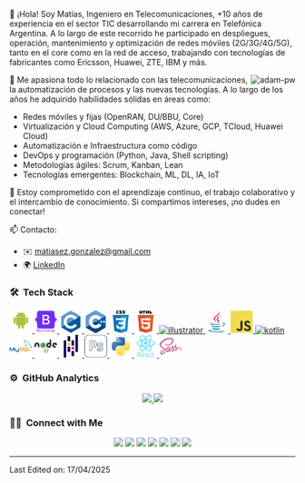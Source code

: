 👋 ¡Hola! Soy Matías, Ingeniero en Telecomunicaciones, +10 años de experiencia en el sector TIC desarrollando mi carrera en Telefónica Argentina. A lo largo de este recorrido he participado en despliegues, operación, mantenimiento y optimización de redes móviles (2G/3G/4G/5G), tanto en el core como en la red de acceso, trabajando con tecnologías de fabricantes como Ericsson, Huawei, ZTE, IBM y más.


<p><img align="right" src="https://github.com/Adam-pw/Adam-pw/blob/main/animation_500_kxa883sd.gif" alt="adam-pw" /></p>



🧠 Me apasiona todo lo relacionado con las telecomunicaciones, la automatización de procesos y las nuevas tecnologías. A lo largo de los años he adquirido habilidades sólidas en áreas como:

- Redes móviles y fijas (OpenRAN, DU/BBU, Core)
- Virtualización y Cloud Computing (AWS, Azure, GCP, TCloud, Huawei Cloud)
- Automatización e Infraestructura como código
- DevOps y programación (Python, Java, Shell scripting)
- Metodologías ágiles: Scrum, Kanban, Lean
- Tecnologías emergentes: Blockchain, ML, DL, IA, IoT

🔗 Estoy comprometido con el aprendizaje continuo, el trabajo colaborativo y el intercambio de conocimiento. Si compartimos intereses, ¡no dudes en conectar!


📫 Contacto:
- ✉️ matiasez.gonzalez@gmail.com
- 🌍 [LinkedIn](https://www.linkedin.com/in/maezgonz)



### 🛠 &nbsp;Tech Stack

<p align="left"> <a href="https://developer.android.com" target="_blank" rel="noreferrer"> <img
      src="https://raw.githubusercontent.com/devicons/devicon/master/icons/android/android-original-wordmark.svg"
      alt="android" width="40" height="40" /> </a> <a href="https://getbootstrap.com" target="_blank" rel="noreferrer">
    <img src="https://raw.githubusercontent.com/devicons/devicon/master/icons/bootstrap/bootstrap-plain-wordmark.svg"
      alt="bootstrap" width="40" height="40" /> </a> <a href="https://www.cprogramming.com/" target="_blank"
    rel="noreferrer"> <img src="https://raw.githubusercontent.com/devicons/devicon/master/icons/c/c-original.svg"
      alt="c" width="40" height="40" /> </a> <a href="https://www.w3schools.com/cpp/" target="_blank" rel="noreferrer">
    <img src="https://raw.githubusercontent.com/devicons/devicon/master/icons/cplusplus/cplusplus-original.svg"
      alt="cplusplus" width="40" height="40" /> </a> <a href="https://www.w3schools.com/css/" target="_blank"
    rel="noreferrer"> <img
      src="https://raw.githubusercontent.com/devicons/devicon/master/icons/css3/css3-original-wordmark.svg" alt="css3"
      width="40" height="40" /> </a> <a href="https://www.w3.org/html/" target="_blank" rel="noreferrer"> <img
      src="https://raw.githubusercontent.com/devicons/devicon/master/icons/html5/html5-original-wordmark.svg"
      alt="html5" width="40" height="40" /> </a> <a href="https://www.adobe.com/in/products/illustrator.html"
    target="_blank" rel="noreferrer"> <img
      src="https://www.vectorlogo.zone/logos/adobe_illustrator/adobe_illustrator-icon.svg" alt="illustrator" width="40"
      height="40" /> </a> <a href="https://www.java.com" target="_blank" rel="noreferrer"> <img
      src="https://raw.githubusercontent.com/devicons/devicon/master/icons/java/java-original.svg" alt="java" width="40"
      height="40" /> </a> <a href="https://developer.mozilla.org/en-US/docs/Web/JavaScript" target="_blank"
    rel="noreferrer"> <img
      src="https://raw.githubusercontent.com/devicons/devicon/master/icons/javascript/javascript-original.svg"
      alt="javascript" width="40" height="40" /> </a> <a href="https://kotlinlang.org" target="_blank" rel="noreferrer">
    <img src="https://www.vectorlogo.zone/logos/kotlinlang/kotlinlang-icon.svg" alt="kotlin" width="40" height="40" />
  </a> <a href="https://www.mysql.com/" target="_blank" rel="noreferrer"> <img
      src="https://raw.githubusercontent.com/devicons/devicon/master/icons/mysql/mysql-original-wordmark.svg"
      alt="mysql" width="40" height="40" /> </a> </a> <a href="https://nodejs.org" target="_blank" rel="noreferrer"> <img
      src="https://raw.githubusercontent.com/devicons/devicon/master/icons/nodejs/nodejs-original-wordmark.svg"
      alt="nodejs" width="40" height="40" /> </a> <a href="https://pandas.pydata.org/" target="_blank" rel="noreferrer">
    <img
      src="https://raw.githubusercontent.com/devicons/devicon/2ae2a900d2f041da66e950e4d48052658d850630/icons/pandas/pandas-original.svg"
      alt="pandas" width="40" height="40" /> </a> <a href="https://www.photoshop.com/en" target="_blank"
    rel="noreferrer"> <img
      src="https://raw.githubusercontent.com/devicons/devicon/master/icons/photoshop/photoshop-line.svg" alt="photoshop"
      width="40" height="40" /> </a> <a href="https://www.python.org" target="_blank" rel="noreferrer"> <img
      src="https://raw.githubusercontent.com/devicons/devicon/master/icons/python/python-original.svg" alt="python"
      width="40" height="40" /> </a> <a href="https://reactjs.org/" target="_blank" rel="noreferrer"> <img
      src="https://raw.githubusercontent.com/devicons/devicon/master/icons/react/react-original-wordmark.svg"
      alt="react" width="40" height="40" /> </a> <a href="https://sass-lang.com" target="_blank" rel="noreferrer"> <img
      src="https://raw.githubusercontent.com/devicons/devicon/master/icons/sass/sass-original.svg" alt="sass" width="40"
      height="40" /> </a> </p>

### ⚙️ &nbsp;GitHub Analytics

<p align="center">
<a href="https://github.com/AVS1508">
  <img height="180em" src="https://github-readme-stats-eight-theta.vercel.app/api?username=maezgonz&show_icons=true&theme=algolia&include_all_commits=true&count_private=true"/>
  <img height="180em" src="https://github-readme-stats-eight-theta.vercel.app/api/top-langs/?username=maezgonz&layout=compact&langs_count=8&theme=algolia"/>
</a>
</p>

### 🤝🏻 &nbsp;Connect with Me

<p align="center">
<a href="https://www.maezgonz.com"><img src="https://img.shields.io/badge/www.maezgonz.com-3423A6?style=flat&logo=Google-Chrome&logoColor=white"/></a>
<a href="https://linkedin.com/in/maezgonz"><img src="https://img.shields.io/badge/-maezgonzstyle=flat&logo=Linkedin&logoColor=white"/></a>
<a href="mailto:matiasez.gonzalez@gmail.com"><img src="https://img.shields.io/badge/-matiasez.gonzalez@gmail.com-D14836?style=flat&logo=Gmail&logoColor=white"/></a>
<a href="https://instagram.com/maezgonz"><img src="https://img.shields.io/badge/-@maezgonz-E4405F?style=flat&logo=Instagram&logoColor=white"/></a>
<a href="https://facebook.com/maezgonz"><img src="https://img.shields.io/badge/-@maezgonz-1877F2?style=flat&logo=Facebook&logoColor=white"/></a>
<a href="https://www.pinterest.ca/maezgonz"><img src="https://img.shields.io/badge/-@maezgonz-BD081C?style=flat&logo=Pinterest&logoColor=white"/></a>
<a href="https://www.behance.net/maezgonz"><img src="https://img.shields.io/badge/-@maezgonz-1769FF?style=flat&logo=Behance&logoColor=white"/></a>
</p>


-----
Last Edited on: 17/04/2025
